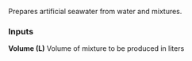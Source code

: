 Prepares artificial seawater from water and mixtures.

### Inputs

**Volume (L)** Volume of mixture to be produced in liters